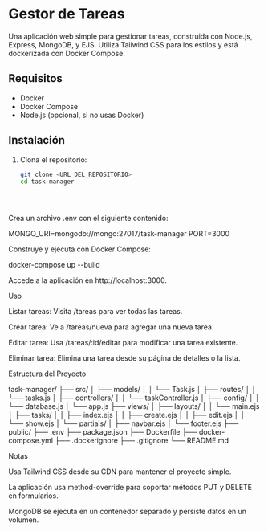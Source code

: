 # Gestor de Tareas

Una aplicación web simple para gestionar tareas, construida con Node.js, Express, MongoDB, y EJS. Utiliza Tailwind CSS para los estilos y está dockerizada con Docker Compose.

## Requisitos
- Docker
- Docker Compose
- Node.js (opcional, si no usas Docker)

## Instalación

1. Clona el repositorio:
   ```bash
   git clone <URL_DEL_REPOSITORIO>
   cd task-manager





Crea un archivo .env con el siguiente contenido:

MONGO_URI=mongodb://mongo:27017/task-manager
PORT=3000



Construye y ejecuta con Docker Compose:

docker-compose up --build



Accede a la aplicación en http://localhost:3000.

Uso





Listar tareas: Visita /tareas para ver todas las tareas.



Crear tarea: Ve a /tareas/nueva para agregar una nueva tarea.



Editar tarea: Usa /tareas/:id/editar para modificar una tarea existente.



Eliminar tarea: Elimina una tarea desde su página de detalles o la lista.

Estructura del Proyecto

task-manager/
├── src/
│   ├── models/
│   │   └── Task.js
│   ├── routes/
│   │   └── tasks.js
│   ├── controllers/
│   │   └── taskController.js
│   ├── config/
│   │   └── database.js
│   └── app.js
├── views/
│   ├── layouts/
│   │   └── main.ejs
│   ├── tasks/
│   │   ├── index.ejs
│   │   ├── create.ejs
│   │   ├── edit.ejs
│   │   └── show.ejs
│   └── partials/
│       ├── navbar.ejs
│       └── footer.ejs
├── public/
├── .env
├── package.json
├── Dockerfile
├── docker-compose.yml
├── .dockerignore
├── .gitignore
└── README.md

Notas





Usa Tailwind CSS desde su CDN para mantener el proyecto simple.



La aplicación usa method-override para soportar métodos PUT y DELETE en formularios.



MongoDB se ejecuta en un contenedor separado y persiste datos en un volumen.